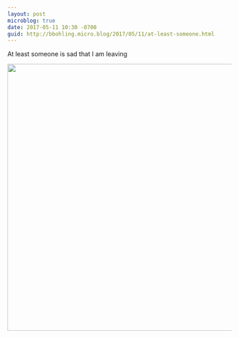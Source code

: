 ```yaml
---
layout: post
microblog: true
date: 2017-05-11 10:30 -0700
guid: http://bbohling.micro.blog/2017/05/11/at-least-someone.html
---
```

At least someone is sad that I am leaving 

<img src="http://bbohling.micro.blog/uploads/2017/4f8b6a0182.jpg" width="600" height="600" style="height: auto" />
